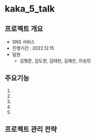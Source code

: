 # kaka_5_talk

## 프로젝트 개요
- SNS 서비스
- 진행기간 : 2022.12.15
- 팀원
    - 김형준, 김도현, 김태헌, 김해든, 이승민
    
## 주요기능
1.

2.

3.

4.

5.

## 프로젝트 관리 전략
